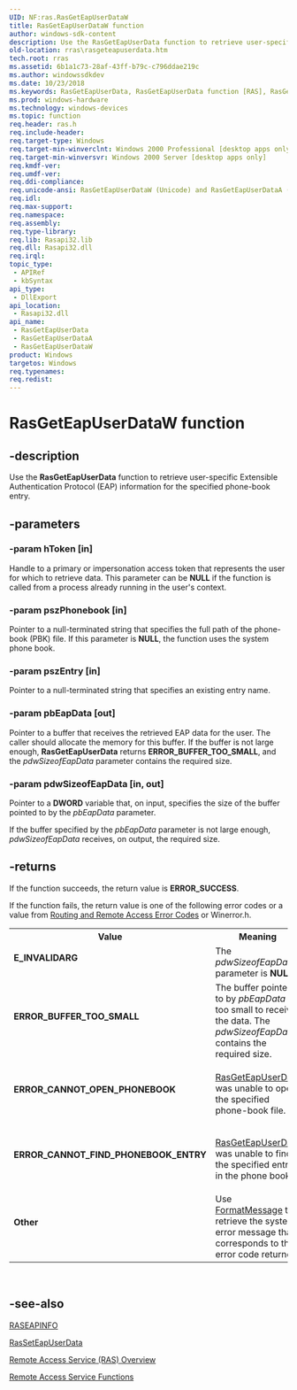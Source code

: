 ```yaml
---
UID: NF:ras.RasGetEapUserDataW
title: RasGetEapUserDataW function
author: windows-sdk-content
description: Use the RasGetEapUserData function to retrieve user-specific Extensible Authentication Protocol (EAP) information for the specified phone-book entry.
old-location: rras\rasgeteapuserdata.htm
tech.root: rras
ms.assetid: 6b1a1c73-28af-43ff-b79c-c796ddae219c
ms.author: windowssdkdev
ms.date: 10/23/2018
ms.keywords: RasGetEapUserData, RasGetEapUserData function [RAS], RasGetEapUserDataA, RasGetEapUserDataW, _ras_rasgeteapuserdata, ras/RasGetEapUserData, ras/RasGetEapUserDataA, ras/RasGetEapUserDataW, rras.rasgeteapuserdata
ms.prod: windows-hardware
ms.technology: windows-devices
ms.topic: function
req.header: ras.h
req.include-header: 
req.target-type: Windows
req.target-min-winverclnt: Windows 2000 Professional [desktop apps only]
req.target-min-winversvr: Windows 2000 Server [desktop apps only]
req.kmdf-ver: 
req.umdf-ver: 
req.ddi-compliance: 
req.unicode-ansi: RasGetEapUserDataW (Unicode) and RasGetEapUserDataA (ANSI)
req.idl: 
req.max-support: 
req.namespace: 
req.assembly: 
req.type-library: 
req.lib: Rasapi32.lib
req.dll: Rasapi32.dll
req.irql: 
topic_type:
 - APIRef
 - kbSyntax
api_type:
 - DllExport
api_location:
 - Rasapi32.dll
api_name:
 - RasGetEapUserData
 - RasGetEapUserDataA
 - RasGetEapUserDataW
product: Windows
targetos: Windows
req.typenames: 
req.redist: 
---
```


# RasGetEapUserDataW function


## -description


Use the 
<b>RasGetEapUserData</b> function to retrieve user-specific Extensible Authentication Protocol (EAP) information for the specified phone-book entry.


## -parameters




### -param hToken [in]

Handle to a primary or impersonation access token that represents the user for which to retrieve data. This parameter can be <b>NULL</b> if the function is called from a process already running in the user's context.


### -param pszPhonebook [in]

Pointer to a null-terminated string that specifies the full path of the phone-book (PBK) file. If this parameter is <b>NULL</b>, the function  uses the system phone book.


### -param pszEntry [in]

Pointer to a null-terminated string that specifies an existing entry name.


### -param pbEapData [out]

Pointer to a buffer that receives the retrieved EAP data for the user. The caller should allocate the memory for this buffer. If the buffer is not large enough, 
<b>RasGetEapUserData</b>  returns <b>ERROR_BUFFER_TOO_SMALL</b>, and the <i>pdwSizeofEapData</i> parameter  contains the required size.


### -param pdwSizeofEapData [in, out]

Pointer to a <b>DWORD</b> variable that, on input, specifies the size of the buffer pointed to by the <i>pbEapData</i> parameter. 




If the buffer specified by the <i>pbEapData</i> parameter is not large enough, <i>pdwSizeofEapData</i> receives, on output, the required size.


## -returns



If the function succeeds, the return value is <b>ERROR_SUCCESS</b>.

If the function fails, the return value is one of the following error codes or a value from <a href="https://msdn.microsoft.com/1fa41438-7c93-4e9c-851c-652fba23da4f">Routing and Remote Access Error Codes</a> or Winerror.h.

<table>
<tr>
<th>Value</th>
<th>Meaning</th>
</tr>
<tr>
<td width="40%">
<dl>
<dt><b>E_INVALIDARG</b></dt>
</dl>
</td>
<td width="60%">
The <i>pdwSizeofEapData</i> parameter is <b>NULL</b>.

</td>
</tr>
<tr>
<td width="40%">
<dl>
<dt><b>ERROR_BUFFER_TOO_SMALL</b></dt>
</dl>
</td>
<td width="60%">
The buffer pointed to by <i>pbEapData</i> is too small to receive the data. The <i>pdwSizeofEapData</i> contains the required size.

</td>
</tr>
<tr>
<td width="40%">
<dl>
<dt><b>ERROR_CANNOT_OPEN_PHONEBOOK</b></dt>
</dl>
</td>
<td width="60%">

<a href="https://msdn.microsoft.com/6b1a1c73-28af-43ff-b79c-c796ddae219c">RasGetEapUserData</a> was unable to open the specified phone-book file.

</td>
</tr>
<tr>
<td width="40%">
<dl>
<dt><b>ERROR_CANNOT_FIND_PHONEBOOK_ENTRY</b></dt>
</dl>
</td>
<td width="60%">

<a href="https://msdn.microsoft.com/6b1a1c73-28af-43ff-b79c-c796ddae219c">RasGetEapUserData</a> was unable to find the specified entry in the phone book.

</td>
</tr>
<tr>
<td width="40%">
<dl>
<dt><b>Other</b></dt>
</dl>
</td>
<td width="60%">
Use 
<a href="_win32_formatmessage">FormatMessage</a> to retrieve the system error message that corresponds to the error code returned.

</td>
</tr>
</table>
 




## -see-also




<a href="https://msdn.microsoft.com/b5f28e70-845e-49be-9bb2-99691dc0fcf1">RASEAPINFO</a>



<a href="https://msdn.microsoft.com/702e5c42-cc8c-43cf-a0bf-d3e450c031a4">RasSetEapUserData</a>



<a href="https://msdn.microsoft.com/5016fa0b-72eb-484e-b8d7-af9de2e25689">Remote Access Service (RAS) Overview</a>



<a href="https://msdn.microsoft.com/5883a77a-6af8-47a8-bb28-6ef60a5aa2f1">Remote Access Service Functions</a>
 

 

